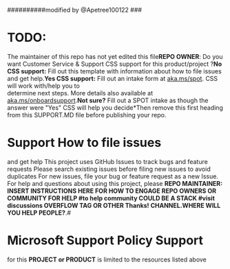 ##########modified by @Apetree100122 ###
# TODO:
The maintainer
of this repo has not 
yet edited this file**REPO OWNER**: 
Do you want 
Customer
Service 
& Support  CSS
 support for this 
 product/project ?**No CSS
 support:** Fill out
 this template
 with information 
 about  how to 
 file issues
 and get help.**Yes
 CSS support:** Fill 
 out an intake 
 form at
 [aka.ms/spot](https://aka.ms/spot).
 CSS will work with/help you  to       
 determine  next
 steps. More details  also available
 at [aka.ms/onboardsupport](https://aka.ms/onboardsupport).**Not 
 sure?** Fill 
 out a  SPOT intake as though the answer were "Yes"
 CSS will help you decide*Then 
 remove this first 
 heading from this 
 SUPPORT.MD
 file before publishing your repo.
 # Support How to file issues 
 and get help This project uses 
 GitHub Issues to track  bugs
 and feature  requests
 Please search existing issues 
 before  filing new issues
 to avoid duplicates
 For new issues, file 
 your bug or 
feature request as a new Issue. For help
and questions about using this 
project, please **REPO
MAINTAINER: INSERT 
INSTRUCTIONS HERE 
FOR HOW TO ENGAGE  REPO OWNERS OR
COMMUNITY FOR HELP  #to help community
COULD BE A STACK   #visit discussions
OVERFLOW TAG OR OTHER   Thanks!
CHANNEL.WHERE WILL YOU HELP PEOPLE?**.#
# Microsoft Support Policy Support
for this **PROJECT 
or PRODUCT** is 
limited to 
the resources 
listed above
